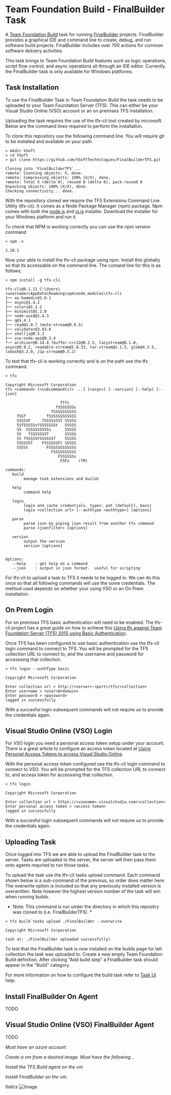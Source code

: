 ﻿Team Foundation Build - FinalBuilder Task
=========================================

A [Team Foundation Build](https://msdn.microsoft.com/Library/vs/alm/Build/overview) task for running [FinalBuilder](https://www.finalbuilder.com/downloads/finalbuilder) projects. FinalBuilder provides a graphical IDE and command line to create, debug, and run software build projects. FinalBuilder includes over 700 actions for common software delivery activities. 

This task brings to Team Foundation Build features such as logic operations, script flow control, and async operations all through an IDE editor. Currently the FinalBuilder task is only available for Windows platforms. 


Task Installation
----------------------

To use the FinalBuilder Task in Team Foundation Build the task needs to be uploaded to your Team Foundation Server (TFS). This can either be your Visual Studio Online (VSO) account or an on premises TFS installation. 

Uploading the task requires the use of the tfx-cli tool created by microsoft. Below are the command lines required to perform the installation.  

To clone this repository use the following command line. You will require git to be installed and available on your path. 

```
> mkdir VSoft
> cd VSoft
> git clone https://github.com/VSoftTechnologies/FinalBuilderTFS.git

Cloning into 'FinalBuilderTFS'...
remote: Counting objects: X, done.
remote: Compressing objects: 100% (X/X), done.
remote: Total X (delta 0), reused 0 (delta 0), pack-reused 0
Unpacking objects: 100% (X/X), done.
Checking connectivity... done.
```

With the repository cloned we require the TFS Extensions Command Line Utility (tfx-cli). It comes as a Node Package Manager (npm) package. Npm comes with both the [node.js](https://nodejs.org/en/download/) and [io.js](https://iojs.org/en/) installer. Download the installer for your Windows platform and run it. 

To check that NPM is working correctly you can use the npm version command

```
> npm -v

2.10.1
```

Now your able to install the tfx-cli package using npm. Install this globally so that its accessable on the command line. The comand line for this is as follows;

```
> npm install -g tfx-cli

tfx-cli@0.1.11 C:\Users\<username>\AppData\Roaming\npm\node_modules\tfx-cli
├── os-homedir@1.0.1
├── async@1.4.2
├── colors@1.1.2
├── minimist@1.2.0
├── node-uuid@1.4.3
├── q@1.4.1
├── read@1.0.7 (mute-stream@0.0.5)
├── validator@3.43.0
├── shelljs@0.5.3
├── vso-node-api@0.3.4
└── archiver@0.14.4 (buffer-crc32@0.2.5, lazystream@0.1.0, async@0.9.2, readable-stream@1.0.33, tar-stream@1.1.5, glob@4.3.5, lodash@3.2.0, zip-stream@0.5.2)
```

To test that tfx-cli is working correctly and is on the path use the tfx command. 

```
> tfx

Copyright Microsoft Corporation
tfx <command> [<subcommand(s)> ...] [<args>] [--version] [--help] [--json]

                        fTfs
                      fSSSSSSSs
                    fSSSSSSSSSS
     TSSf         fSSSSSSSSSSSS
     SSSSSF     fSSSSSSST SSSSS
     SSfSSSSSsfSSSSSSSt   SSSSS
     SS  tSSSSSSSSSs      SSSSS
     SS   fSSSSSSST       SSSSS
     SS fSSSSSFSSSSSSf    SSSSS
     SSSSSST    FSSSSSSFt SSSSS
     SSSSt        FSSSSSSSSSSSS
                    FSSSSSSSSSS
                       FSSSSSSs
                        FSFs    (TM)

commands:
   build
        manage task extensions and builds

   help
        command help

   login
        login and cache credentials. types: pat (default), basic
        login <collection url> [--authtype <authtype>] [options]

   parse
        parse json by piping json result from another tfx command
        parse <jsonfilter> [options]

   version
        output the version
        version [options]


Options:
   --help    : get help on a command
   --json    : output in json format.  useful for scripting
```

For tfx-cli to upload a task to TFS it needs to be logged in. We can do this once so that all following commands will use the some credentials. The method used depends on whether your using VSO or an On Prem installation. 

On Prem Login
----------------------

For on premises TFS basic authentication will need to be enabled. The tfx-cli project has a great guide on how to achieve this [Using tfx against Team Foundation Server (TFS) 2015 using Basic Authentication](https://github.com/Microsoft/tfs-cli/blob/master/docs/configureBasicAuth.md).

Once TFS has been configured to use basic authentication use the tfx-cli login command to connect to TFS. You will be prompted for the TFS collection URL to connect to, and the username and password for accesssing that collection. 

```
> tfx login --authType basic

Copyright Microsoft Corporation

Enter collection url > http://<server>:<port>/tfs/<collection>
Enter username > <user>@<domain>
Enter password > <password>
logged in successfully
```

With a succesful login subsequent commands will not require us to provide the credentials again. 

Visual Studio Online (VSO) Login
----------------------

For VSO login you need a personal access token setup under your account. There is a great article to configure an access token located at [Using Personal Access Tokens to access Visual Studio Online](http://roadtoalm.com/2015/07/22/using-personal-access-tokens-to-access-visual-studio-online/).

With the personal access token configured use the tfx-cli login command to connect to VSO. You will be prompted for the TFS collection URL to connect to, and access token for accesssing that collection.

```
> tfx login

Copyright Microsoft Corporation

Enter collection url > https://<vsoname>.visualstudio.com/<collection>
Enter personal access token > <access token>
logged in successfully
```

With a succesful login subsequent commands will not require us to provide the credentials again. 

Uploading Task
----------------------

Once logged into TFS we are able to upload the FinalBuilder task to the server. Tasks are uploaded to the server, the server will then pass them onto agents requried to run those tasks. 

To upload the task use the tfx-cli tasks upload command. Each command shown below is a sub-command of the previous, so order does matter here. The overwrite option is included so that any previously installed version is overwritten. Note however the highest version number of the task will win when running builds.

* Note: This command is run under the directory in which this repositry was cloned to (i.e. FinalBuilderTFS). *  

```
> tfx build tasks upload ./FinalBuilder --overwrite

Copyright Microsoft Corporation

task at: ./FinalBuilder uploaded successfully!
```

To test that the FinalBuilder task is now installed on the builds page for teh collection the task was uploaded to. Create a new empty Team Foundation Build definition. After clicking "Add build step" a FinalBuilder task should appear in the "Build" category. 

For more information on how to configure the build task refer to [Task UI](https://github.com/VSoft/FinalBuilderTFS/blob/master/docs/TaskUI.md) help.

Install FinalBuilder On Agent
----------------------

TODO

Visual Studio Online (VSO) FinalBuilder Agent
----------------------

TODO

*Must have an azure account*

*Create a vm from a desired image. Must have the following...*

*Install the TFS Build agent on the vm*

*Install FinalBuilder on the vm.* 



*Italics*
![Image](../../img/name.png)